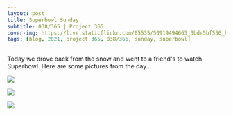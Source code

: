 ```yaml
---
layout: post
title: Superbowl Sunday
subtitle: 038/365 | Project 365
cover-img: https://live.staticflickr.com/65535/50919494663_3bde5bf536_k.jpg
tags: [blog, 2021, project 365, 038/365, sunday, superbowl]
---
```

Today we drove back from the snow and went to a friend's to watch Superbowl. Here are some pictures from the day...
<p class="post-img-wrap">
  <img src="https://live.staticflickr.com/65535/50919357751_7f6f131190_k.jpg">
</p>
<p class="post-img-wrap">
  <img src="https://live.staticflickr.com/65535/50919493908_02dde8eca5_h.jpg">
</p>
<p class="post-img-wrap">
  <img src="https://live.staticflickr.com/65535/50920187191_09bbec98a1_h.jpg">
</p>
